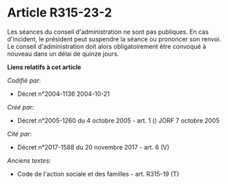 # Article R315-23-2

Les séances du conseil d'administration ne sont pas publiques. En cas d'incident, le président peut suspendre la séance ou
prononcer son renvoi. Le conseil d'administration doit alors obligatoirement être convoqué à nouveau dans un délai de quinze
jours.

**Liens relatifs à cet article**

_Codifié par_:

  - Décret n°2004-1136 2004-10-21

_Créé par_:

  - Décret n°2005-1260 du 4 octobre 2005 - art. 1 () JORF 7 octobre 2005

_Cité par_:

  - Décret n°2017-1588 du 20 novembre 2017 - art. 6 (V)

_Anciens textes_:

  - Code de l'action sociale et des familles - art. R315-19 (T)

